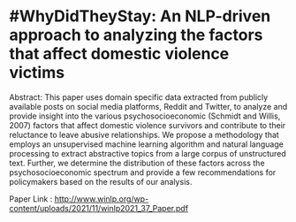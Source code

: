 # #WhyDidTheyStay: An NLP-driven approach to analyzing the factors that affect domestic violence victims

Abstract: This paper uses domain specific data extracted from publicly available posts on social media platforms, Reddit and Twitter, to analyze and provide insight into the various psychosocioeconomic
(Schmidt and Willis, 2007) factors that affect domestic violence survivors and contribute to their
reluctance to leave abusive relationships. We propose a methodology that employs an unsupervised machine learning algorithm and natural language processing to extract abstractive topics
from a large corpus of unstructured text. Further, we determine the distribution of these factors
across the psychosocioeconomic spectrum and provide a few recommendations for policymakers
based on the results of our analysis.

Paper Link : http://www.winlp.org/wp-content/uploads/2021/11/winlp2021_37_Paper.pdf
